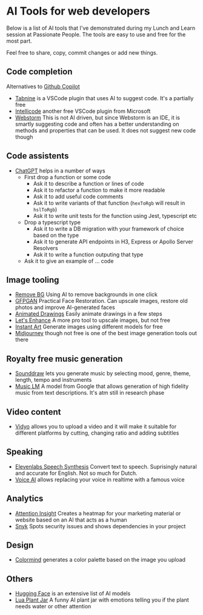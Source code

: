 # AI Tools for web developers

Below is a list of AI tools that I've demonstrated during my Lunch and Learn session at Passionate People. The tools are easy to use and free for the most part.

Feel free to share, copy, commit changes or add new things.

## Code completion
Alternatives to [Github Copilot](https://github.com/features/copilot)

- [Tabnine](https://www.tabnine.com/) is a VSCode plugin that uses AI to suggest code. It's a partially free
- [Intellicode](https://visualstudio.microsoft.com/services/intellicode/) another free VSCode plugin from Microsoft
- [Webstorm](https://www.jetbrains.com/help/webstorm/auto-completing-code.html) This is not AI driven, but since Webstorm is an IDE, it is smartly suggesting code and often has a better understanding on methods and properties that can be used. It does not suggest new code though

## Code assistents

- [ChatGPT](https://chat.openai.com/chat) helps in a number of ways
  - First drop a function or some code
    - Ask it to describe a function or lines of code
    - Ask it to refactor a function to make it more readable
    - Ask it to add useful code comments
    - Ask it to write variants of that function (`hexToRgb` will result in `hslToRgb`)
    - Ask it to write unit tests for the function using Jest, typescript etc
  - Drop a typescript type
    - Ask it to write a DB migration with your framework of choice based on the type
    - Ask it to generate API endpoints in H3, Express or Apollo Server Resolvers
    - Ask it to write a function outputing that type
  - Ask it to give an example of ... code

## Image tooling

- [Remove BG](https://www.remove.bg/) Using AI to remove backgrounds in one click
- [GFPGAN](https://huggingface.co/spaces/Xintao/GFPGAN) Practical Face Restoration. Can upscale images, restore old photos and improve AI-generated faces
- [Animated Drawings](https://sketch.metademolab.com/canvas) Easily animate drawings in a few steps
- [Let's Enhance](https://letsenhance.io/) A more pro tool to upscale images, but not free
- [Instant Art](https://instantart.io/) Generate images using different models for free
- [Midjourney](https://midjourney.com/) though not free is one of the best image generation tools out there

## Royalty free music generation

- [Sounddraw](https://soundraw.io/) lets you generate music by selecting mood, genre, theme, length, tempo and instruments
- [Music LM](https://google-research.github.io/seanet/musiclm) A model from Google that allows generation of high fidelity music from text descriptions. It's atm still in research phase

## Video content

- [Vidyo](https://vidyo.ai/) allows you to upload a video and it will make it suitable for different platforms by cutting, changing ratio and adding subtitles

## Speaking

- [Elevenlabs Speech Synthesis](https://beta.elevenlabs.io/speech-synthesis) Convert text to speech. Suprisingly natural and accurate for English. Not so much for Dutch.
- [Voice AI](https://voice.ai/) allows replacing your voice in realtime with a famous voice

## Analytics

- [Attention Insight](https://attentioninsight.com/) Creates a heatmap for your marketing material or website based on an AI that acts as a human
- [Snyk](https://snyk.io/) Spots security issues and shows dependencies in your project

## Design
- [Colormind](http://colormind.io/) generates a color palette based on the image you upload

## Others

- [Hugging Face](https://huggingface.co/models) is an extensive list of AI models
- [Lua Plant Jar](https://vivien-muller.fr/lua) A funny AI plant jar with emotions telling you if the plant needs water or other attention

